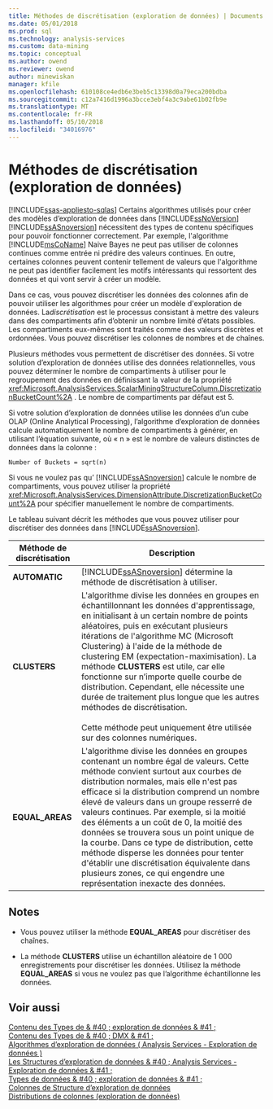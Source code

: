 ```yaml
---
title: Méthodes de discrétisation (exploration de données) | Documents Microsoft
ms.date: 05/01/2018
ms.prod: sql
ms.technology: analysis-services
ms.custom: data-mining
ms.topic: conceptual
ms.author: owend
ms.reviewer: owend
author: minewiskan
manager: kfile
ms.openlocfilehash: 610108ce4edb6e3beb5c13398d0a79eca200bdba
ms.sourcegitcommit: c12a7416d1996a3bcce3ebf4a3c9abe61b02fb9e
ms.translationtype: MT
ms.contentlocale: fr-FR
ms.lasthandoff: 05/10/2018
ms.locfileid: "34016976"
---
```

# <a name="discretization-methods-data-mining"></a>Méthodes de discrétisation (exploration de données)
[!INCLUDE[ssas-appliesto-sqlas](../../includes/ssas-appliesto-sqlas.md)]
  Certains algorithmes utilisés pour créer des modèles d’exploration de données dans [!INCLUDE[ssNoVersion](../../includes/ssnoversion-md.md)] [!INCLUDE[ssASnoversion](../../includes/ssasnoversion-md.md)] nécessitent des types de contenu spécifiques pour pouvoir fonctionner correctement. Par exemple, l'algorithme [!INCLUDE[msCoName](../../includes/msconame-md.md)] Naive Bayes ne peut pas utiliser de colonnes continues comme entrée ni prédire des valeurs continues. En outre, certaines colonnes peuvent contenir tellement de valeurs que l'algorithme ne peut pas identifier facilement les motifs intéressants qui ressortent des données et qui vont servir à créer un modèle.  
  
 Dans ce cas, vous pouvez discrétiser les données des colonnes afin de pouvoir utiliser les algorithmes pour créer un modèle d'exploration de données. La*discrétisation* est le processus consistant à mettre des valeurs dans des compartiments afin d’obtenir un nombre limité d’états possibles. Les compartiments eux-mêmes sont traités comme des valeurs discrètes et ordonnées. Vous pouvez discrétiser les colonnes de nombres et de chaînes.  
  
 Plusieurs méthodes vous permettent de discrétiser des données. Si votre solution d’exploration de données utilise des données relationnelles, vous pouvez déterminer le nombre de compartiments à utiliser pour le regroupement des données en définissant la valeur de la propriété <xref:Microsoft.AnalysisServices.ScalarMiningStructureColumn.DiscretizationBucketCount%2A> . Le nombre de compartiments par défaut est 5.  
  
 Si votre solution d’exploration de données utilise les données d’un cube OLAP (Online Analytical Processing), l’algorithme d’exploration de données calcule automatiquement le nombre de compartiments à générer, en utilisant l’équation suivante, où « n » est le nombre de valeurs distinctes de données dans la colonne :  
  
 `Number of Buckets = sqrt(n)`  
  
 Si vous ne voulez pas qu’ [!INCLUDE[ssASnoversion](../../includes/ssasnoversion-md.md)] calcule le nombre de compartiments, vous pouvez utiliser la propriété <xref:Microsoft.AnalysisServices.DimensionAttribute.DiscretizationBucketCount%2A> pour spécifier manuellement le nombre de compartiments.  
  
 Le tableau suivant décrit les méthodes que vous pouvez utiliser pour discrétiser des données dans [!INCLUDE[ssASnoversion](../../includes/ssasnoversion-md.md)].  
  
|Méthode de discrétisation| Description|  
|---------------------------|-----------------|  
|**AUTOMATIC**|[!INCLUDE[ssASnoversion](../../includes/ssasnoversion-md.md)] détermine la méthode de discrétisation à utiliser.|  
|**CLUSTERS**|L'algorithme divise les données en groupes en échantillonnant les données d'apprentissage, en initialisant à un certain nombre de points aléatoires, puis en exécutant plusieurs itérations de l'algorithme MC (Microsoft Clustering) à l'aide de la méthode de clustering EM (expectation-maximisation). La méthode **CLUSTERS** est utile, car elle fonctionne sur n’importe quelle courbe de distribution. Cependant, elle nécessite une durée de traitement plus longue que les autres méthodes de discrétisation.<br /><br /> Cette méthode peut uniquement être utilisée sur des colonnes numériques.|  
|**EQUAL_AREAS**|L'algorithme divise les données en groupes contenant un nombre égal de valeurs. Cette méthode convient surtout aux courbes de distribution normales, mais elle n'est pas efficace si la distribution comprend un nombre élevé de valeurs dans un groupe resserré de valeurs continues. Par exemple, si la moitié des éléments a un coût de 0, la moitié des données se trouvera sous un point unique de la courbe. Dans ce type de distribution, cette méthode disperse les données pour tenter d'établir une discrétisation équivalente dans plusieurs zones, ce qui engendre une représentation inexacte des données.|  
  
## <a name="remarks"></a>Notes  
  
-   Vous pouvez utiliser la méthode **EQUAL_AREAS** pour discrétiser des chaînes.  
  
-   La méthode **CLUSTERS** utilise un échantillon aléatoire de 1 000 enregistrements pour discrétiser les données. Utilisez la méthode **EQUAL_AREAS** si vous ne voulez pas que l’algorithme échantillonne les données.  
  
  
  
## <a name="see-also"></a>Voir aussi  
 [Contenu des Types de & #40 ; exploration de données & #41 ;](../../analysis-services/data-mining/content-types-data-mining.md)   
 [Contenu des Types de & #40 ; DMX & #41 ;](../../dmx/content-types-dmx.md)   
 [Algorithmes d’exploration de données &#40; Analysis Services - Exploration de données &#41;](../../analysis-services/data-mining/data-mining-algorithms-analysis-services-data-mining.md)   
 [Les Structures d’exploration de données & #40 ; Analysis Services - Exploration de données & #41 ;](../../analysis-services/data-mining/mining-structures-analysis-services-data-mining.md)   
 [Types de données & #40 ; exploration de données & #41 ;](../../analysis-services/data-mining/data-types-data-mining.md)   
 [Colonnes de Structure d’exploration de données](../../analysis-services/data-mining/mining-structure-columns.md)   
 [Distributions de colonnes &#40;exploration de données&#41;](../../analysis-services/data-mining/column-distributions-data-mining.md)  
  
  
